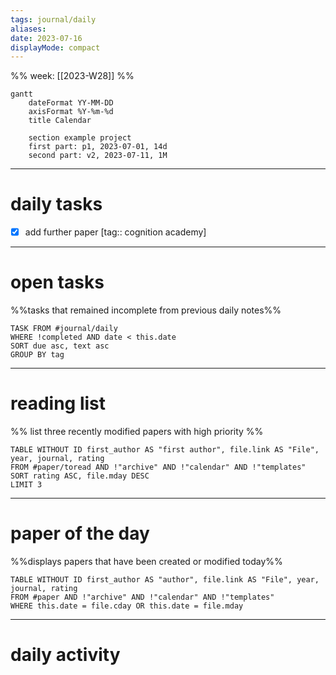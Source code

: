 ```yaml
---
tags: journal/daily
aliases:
date: 2023-07-16
displayMode: compact
---
```

%% week: [[2023-W28]] %%
```mermaid 
gantt 
	dateFormat YY-MM-DD 
	axisFormat %Y-%m-%d
	title Calendar

	section example project 
	first part: p1, 2023-07-01, 14d
	second part: v2, 2023-07-11, 1M
```


---
# daily tasks
- [x] add further paper [tag:: cognition academy]
---
# open tasks
%%tasks that remained incomplete from previous daily notes%%
```dataview 
TASK FROM #journal/daily   
WHERE !completed AND date < this.date
SORT due asc, text asc
GROUP BY tag
```
---
# reading list
%% list three recently modified papers with high priority %%
```dataview
TABLE WITHOUT ID first_author AS "first author", file.link AS "File", year, journal, rating 
FROM #paper/toread AND !"archive" AND !"calendar" AND !"templates"
SORT rating ASC, file.mday DESC
LIMIT 3
```
---
# paper of the day
%%displays papers that have been created or modified today%%
```dataview
TABLE WITHOUT ID first_author AS "author", file.link AS "File", year, journal, rating 
FROM #paper AND !"archive" AND !"calendar" AND !"templates"
WHERE this.date = file.cday OR this.date = file.mday
```

---
# daily activity
